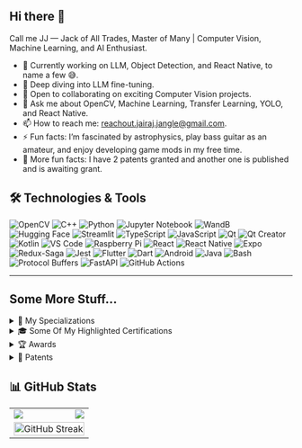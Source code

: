 ## Hi there 👋
Call me JJ — Jack of All Trades, Master of Many | Computer Vision, Machine Learning, and AI Enthusiast.

- 🔭 Currently working on LLM, Object Detection, and React Native, to name a few 😅.
- 🌱 Deep diving into LLM fine-tuning.
- 🤝 Open to collaborating on exciting Computer Vision projects.
- 💬 Ask me about OpenCV, Machine Learning, Transfer Learning, YOLO, and React Native.
- 📫 How to reach me: reachout.jairaj.jangle@gmail.com.
- ⚡ Fun facts: I’m fascinated by astrophysics, play bass guitar as an amateur, and enjoy developing game mods in my free time.
- 🚀 More fun facts: I have 2 patents granted and another one is published and is awaiting grant.

## 🛠️ Technologies & Tools
![OpenCV](https://img.shields.io/badge/OpenCV-5C3EE8?logo=opencv&logoColor=white&style=for-the-badge)
![C++](https://img.shields.io/badge/C++-00599C?logo=cplusplus&logoColor=white&style=for-the-badge)
![Python](https://img.shields.io/badge/Python-3776AB?logo=python&logoColor=white&style=for-the-badge)
![Jupyter Notebook](https://img.shields.io/badge/Jupyter%20Notebook-F37626?logo=jupyter&logoColor=white&style=for-the-badge)
![WandB](https://img.shields.io/badge/WandB-FFBE00?logo=weightsandbiases&logoColor=black&style=for-the-badge)
![Hugging Face](https://img.shields.io/badge/Hugging%20Face-FFD21F?logo=huggingface&logoColor=black&style=for-the-badge)
![Streamlit](https://img.shields.io/badge/Streamlit-FF4B4B?logo=streamlit&logoColor=white&style=for-the-badge)
![TypeScript](https://img.shields.io/badge/TypeScript-3178C6?logo=typescript&logoColor=white&style=for-the-badge)
![JavaScript](https://img.shields.io/badge/JavaScript-F7DF1E?logo=javascript&logoColor=black&style=for-the-badge)
![Qt](https://img.shields.io/badge/Qt-%23217346.svg?style=for-the-badge&logo=Qt&logoColor=white)
![Qt Creator](https://img.shields.io/badge/Qt%20Creator-41CD52?logo=qt&logoColor=white&style=for-the-badge)
![Kotlin](https://img.shields.io/badge/Kotlin-7F52FF?logo=kotlin&logoColor=white&style=for-the-badge)
![VS Code](https://img.shields.io/badge/VS%20Code-0078D4?logo=visualstudiocode&logoColor=white&style=for-the-badge)
![Raspberry Pi](https://img.shields.io/badge/Raspberry%20Pi-A22846?logo=raspberry-pi&logoColor=white&style=for-the-badge)
![React](https://img.shields.io/badge/React-20232A?logo=react&logoColor=61DAFB&style=for-the-badge)
![React Native](https://img.shields.io/badge/React%20Native-20232A?logo=react&logoColor=61DAFB&style=for-the-badge)
![Expo](https://img.shields.io/badge/Expo-1C1E24?logo=expo&logoColor=white&style=for-the-badge)
![Redux-Saga](https://img.shields.io/badge/Redux--Saga-999999?logo=redux-saga&logoColor=white&style=for-the-badge)
![Jest](https://img.shields.io/badge/-jest-%23C21325?style=for-the-badge&logo=jest&logoColor=white)
![Flutter](https://img.shields.io/badge/Flutter-02569B?logo=flutter&logoColor=white&style=for-the-badge)
![Dart](https://img.shields.io/badge/Dart-0175C2?logo=dart&logoColor=white&style=for-the-badge)
![Android](https://img.shields.io/badge/Android-3DDC84?logo=android&logoColor=white&style=for-the-badge)
![Java](https://img.shields.io/badge/java-%23ED8B00.svg?style=for-the-badge&logo=openjdk&logoColor=white)
![Bash](https://img.shields.io/badge/Bash-4EAA25?logo=gnubash&logoColor=white&style=for-the-badge)
![Protocol Buffers](https://img.shields.io/badge/Protocol%20Buffers-336691?logo=google&logoColor=white&style=for-the-badge)
![FastAPI](https://img.shields.io/badge/FastAPI-009688?logo=fastapi&logoColor=white&style=for-the-badge)
![GitHub Actions](https://img.shields.io/badge/GitHub%20Actions-2088FF?logo=githubactions&logoColor=white&style=for-the-badge)

---
## Some More Stuff...

<details>
  <summary>🎯 My Specializations</summary>
  
  - [Deep Learning Specialization](https://www.coursera.org/account/accomplishments/specialization/certificate/8NVQWDQ8S6FE)
  - [Stanford University - Machine Learning Specialization](https://www.coursera.org/account/accomplishments/specialization/certificate/BVDLN4TG8AFT)
  - [Generative AI for Software Development Specialization](https://www.coursera.org/account/accomplishments/specialization/certificate/0Y8F2FM1GCT4)
  - [DeepLearning.AI TensorFlow Developer Specialization](https://www.coursera.org/account/accomplishments/specialization/certificate/GR3R679MPYXZ)

</details>

<details>
  <summary>🎓 Some Of My Highlighted Certifications</summary>
  
  - [AI-Powered Software and System Design](https://www.coursera.org/account/accomplishments/certificate/YIHJL1CW4L7P)
  - [Improving Deep Neural Networks: Hyperparameter Tuning, Regularization and Optimization](https://www.coursera.org/account/accomplishments/certificate/262SEH7P3TMY)
  - [Convolutional Neural Networks](https://www.coursera.org/account/accomplishments/certificate/2WVVKAPUKXVH)
  - [Google - Foundations of Project Management](https://www.coursera.org/account/accomplishments/verify/KNPQFS0U2PMW)
  - [Google - Project Initiation: Starting a Successful Project](https://www.coursera.org/account/accomplishments/certificate/6SU2Q6ETR8N6)
  - [Sequences, Time Series and Prediction](https://www.coursera.org/account/accomplishments/certificate/KRMJPFAKPBJY)
  - [Meta - React Native](https://www.coursera.org/account/accomplishments/certificate/EUD27B2GFAZQ)
  - [Natural Language Processing in TensorFlow](https://www.coursera.org/account/accomplishments/certificate/WMEJNLJK3KVW)
  - [Stanford University - Supervised Machine Learning: Regression and Classification](https://www.coursera.org/account/accomplishments/certificate/GK66M7ANVKMZ)
  - [Stanford University - Unsupervised Learning, Recommenders, Reinforcement Learning](https://www.coursera.org/account/accomplishments/certificate/D3M8SU9NHF4B)
  - [The Linux Foundation - Introduction to Protocol Buffers (LFS145)](https://ti-user-certificates.s3.amazonaws.com/e0df7fbf-a057-42af-8a1f-590912be5460/24b39e25-95d2-4a4c-926b-d23f55214861-jairaj-jangle-bf5be24f-508b-4a45-9e68-2a005305ab89-certificate.pdf)

</details>

<details>
  <summary>🏆 Awards</summary>

  - 🥈 1st Runner up at ASUS Tinkerthon 18  
  - 🔥 6th at ABU ROBOCON '18 Nationals
  - 🔥 7th at ABU ROBOCON '17 Nationals
  - 🏅 1st Winner of PSP-IP INNOVATION AWARD
  - 🏅 1st in Projex Competition
  - 🔥 Finalist in Schaeffler Open Inspiration Competition
  - 🏅 1st in Indian Engineering Project Competition

</details>

<details>
  <summary>🔬 Patents</summary>
  
  - 📜 **Local Positioning, monitoring, navigation, and path planning using computer vision** (IN 201821002647)  
  - 📜 **Hybrid electrical and electronic connector** (IN 201921015421)  
  - 📜 **A Wearable Human-Computer Interface Device** (IN 202421083946)  

</details>

## 📊 GitHub Stats
<div align="center">

  <table style="border: none;">
    <tr>
      <td>
        <img align="left" src="https://github-readme-stats.vercel.app/api?username=JairajJangle&theme=highcontrast&show_icons=true&hide_border=true&count_private=true" />
      </td>
      <td>
        <img align="right" src="https://github-readme-stats.vercel.app/api/top-langs/?username=JairajJangle&theme=highcontrast&show_icons=true&hide_border=true&layout=compact" />
      </td>
    </tr>
    <tr>
      <td colspan="2" align="center">
        <img src="https://streak-stats.demolab.com?user=JairajJangle&theme=highcontrast&hide_border=true" alt="GitHub Streak" width="100%" />
      </td>
    </tr>
  </table>

</div>

<!--
**JairajJangle/JairajJangle** is a ✨ _special_ ✨ repository because its `README.md` (this file) appears on your GitHub profile.

Here are some ideas to get you started:

- 🔭 I’m currently working on ...
- 🌱 I’m currently learning ...
- 👯 I’m looking to collaborate on ...
- 🤔 I’m looking for help with ...
- 💬 Ask me about ...
- 📫 How to reach me: ...
- 😄 Pronouns: ...
- ⚡ Fun fact: ...
-->
